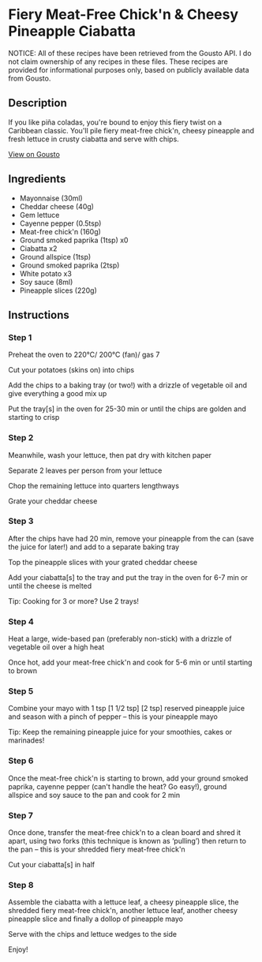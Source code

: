 # Fiery Meat-Free Chick'n & Cheesy Pineapple Ciabatta

NOTICE: All of these recipes have been retrieved from the Gousto API. I do not claim ownership of any recipes in these files. These recipes are provided for informational purposes only, based on publicly available data from Gousto.

## Description

If you like piña coladas, you're bound to enjoy this fiery twist on a Caribbean classic. You'll pile fiery meat-free chick'n, cheesy pineapple and fresh lettuce in crusty ciabatta and serve with chips.

[View on Gousto](https://www.gousto.co.uk/recipes/cookbook/fiery-meat-free-chickn-cheesy-pineapple-ciabatta)

## Ingredients

- Mayonnaise (30ml)
- Cheddar cheese (40g)
- Gem lettuce
- Cayenne pepper (0.5tsp)
- Meat-free chick'n (160g)
- Ground smoked paprika (1tsp) x0
- Ciabatta x2
- Ground allspice (1tsp)
- Ground smoked paprika (2tsp)
- White potato x3
- Soy sauce (8ml)
- Pineapple slices (220g)

## Instructions


### Step 1

Preheat the oven to 220°C/ 200°C (fan)/ gas 7

Cut your potatoes (skins on) into chips

Add the chips to a baking tray (or two!) with a drizzle of vegetable oil and give everything a good mix up

Put the tray[s] in the oven for 25-30 min or until the chips are golden and starting to crisp


### Step 2

Meanwhile, wash your lettuce, then pat dry with kitchen paper

Separate 2 leaves per person from your lettuce

Chop the remaining lettuce<span class="text-danger"> </span>into quarters lengthways

Grate your cheddar cheese


### Step 3

After the chips have had 20 min, remove your pineapple from the can (save the juice for later!) and add to a separate baking tray

Top the pineapple slices with your grated cheddar cheese

Add your ciabatta[s] to the tray and put the tray in the oven for 6-7 min or until the cheese is melted

Tip: Cooking for 3 or more? Use 2 trays!


### Step 4

Heat a large, wide-based pan (preferably non-stick) with a drizzle of vegetable oil over a high heat

Once hot, add your meat-free chick'n and cook for 5-6 min or until starting to brown


### Step 5

Combine your mayo with 1 tsp <span class="text-purple">[1 1/2 tsp]</span> <span class="text-danger">[2 tsp] </span>reserved pineapple juice and season with a pinch of pepper – this is your pineapple mayo

Tip: Keep the remaining pineapple juice for your smoothies, cakes or marinades!


### Step 6

Once the meat-free chick'n is starting to brown, add your ground smoked paprika, cayenne pepper (can't handle the heat? Go easy!), ground allspice and soy sauce to the pan and cook for 2 min


### Step 7

Once done, transfer the meat-free chick'n to a clean board and shred it apart, using two forks (this technique is known as ‘pulling’) then return to the pan – this is your shredded fiery meat-free chick'n

Cut your ciabatta[s] in half

### Step 8

Assemble the ciabatta with a lettuce leaf, a cheesy pineapple slice, the shredded fiery meat-free chick'n, another lettuce leaf, another cheesy pineapple slice and finally a dollop of pineapple mayo

Serve with the chips and lettuce wedges to the side

Enjoy!

